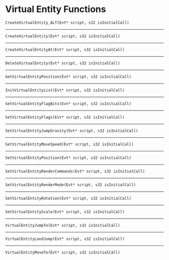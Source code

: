 # Virtual Entity Functions

`CreateVirtualEntity_ALT(Evt* script, s32 isInitialCall)`

----

`CreateVirtualEntity(Evt* script, s32 isInitialCall)`

----

`CreateVirtualEntityAt(Evt* script, s32 isInitialCall)`

----

`DeleteVirtualEntity(Evt* script, s32 isInitialCall)`

----

`GetVirtualEntityPosition(Evt* script, s32 isInitialCall)`

----

`InitVirtualEntityList(Evt* script, s32 isInitialCall)`

----

`SetVirtualEntityFlagBits(Evt* script, s32 isInitialCall)`

----

`SetVirtualEntityFlags(Evt* script, s32 isInitialCall)`

----

`SetVirtualEntityJumpGravity(Evt* script, s32 isInitialCall)`

----

`SetVirtualEntityMoveSpeed(Evt* script, s32 isInitialCall)`

----

`SetVirtualEntityPosition(Evt* script, s32 isInitialCall)`

----

`SetVirtualEntityRenderCommands(Evt* script, s32 isInitialCall)`

----

`SetVirtualEntityRenderMode(Evt* script, s32 isInitialCall)`

----

`SetVirtualEntityRotation(Evt* script, s32 isInitialCall)`

----

`SetVirtualEntityScale(Evt* script, s32 isInitialCall)`

----

`VirtualEntityJumpTo(Evt* script, s32 isInitialCall)`

----

`VirtualEntityLandJump(Evt* script, s32 isInitialCall)`

----

`VirtualEntityMoveTo(Evt* script, s32 isInitialCall)`
